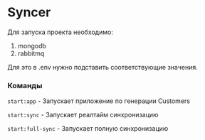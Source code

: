 # Syncer

Для запуска проекта необходимо:
1) mongodb
2) rabbitmq

Для это в .env нужно подставить соответствующие значения.

### Команды
`start:app` - Запускает приложение по генерации Customers

`start:sync` - Запускает реалтайм синхронизацию

`start:full-sync` - Запускает полную синхронизацию

